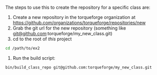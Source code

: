 The steps to use this to create the repository for a specific class are:

1. Create a new repository in the torqueforge organization at https://github.com/organizations/torqueforge/repositories/new
1. Grab the git url for the new repository (something like git@github.com:torqueforge/my_new_class.git)
1. cd to the root of _this_ project
```bash
cd /path/to/ex2
```
1. Run the build script:
```bash
bin/build_class_repo git@github.com:torqueforge/my_new_class.git
```

